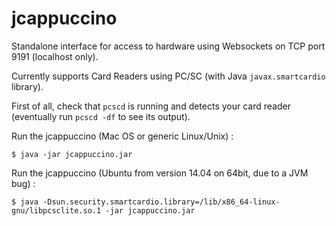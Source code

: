 jcappuccino
===========

Standalone interface for access to hardware using Websockets on TCP port 9191 (localhost only).

Currently supports Card Readers using PC/SC (with Java `javax.smartcardio` library).

First of all, check that `pcscd` is running and detects your card reader (eventually run `pcscd -df` to see its output).

Run the jcappuccino (Mac OS or generic Linux/Unix) :

    $ java -jar jcappuccino.jar

Run the jcappuccino (Ubuntu from version 14.04 on 64bit, due to a JVM bug) :

    $ java -Dsun.security.smartcardio.library=/lib/x86_64-linux-gnu/libpcsclite.so.1 -jar jcappuccino.jar

